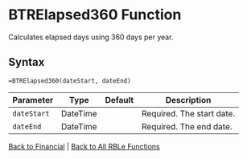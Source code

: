 # BTRElapsed360 Function

Calculates elapsed days using 360 days per year.

## Syntax

```excel
=BTRElapsed360(dateStart, dateEnd)
```

Parameter | Type | Default | Description
---|---|---|---
`dateStart` | DateTime |  | Required. The start date.
`dateEnd` | DateTime |  | Required. The end date.

[Back to Financial](Readme.md) | [Back to All RBLe Functions](/RBLe/RBLe.md#function-documentation)